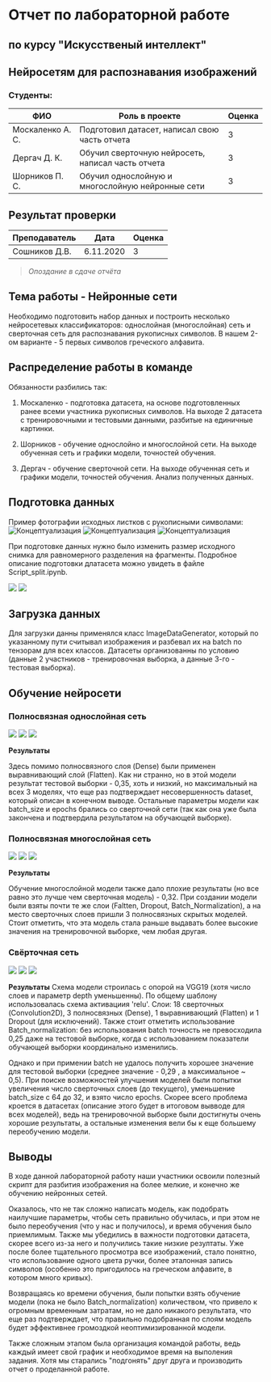 # Отчет по лабораторной работе 
## по курсу "Искусственый интеллект"

## Нейросетям для распознавания изображений


### Студенты: 

| ФИО       | Роль в проекте                     | Оценка       |
|-----------|------------------------------------|--------------|
| Москаленко А. С. | Подготовил датасет, написал свою часть отчета |    3      |
| Дергач Д. К. | Обучил сверточную нейросеть, написал часть отчета |    3   |
| Шорников П. С. | Обучил однослойную и многослойную нейронные сети |   3   |

## Результат проверки

| Преподаватель     | Дата         |  Оценка       |
|-------------------|--------------|---------------|
| Сошников Д.В. |   6.11.2020           |      3         |

> *Опоздание в сдаче отчёта*

## Тема работы - Нейронные сети

Необходимо подготовить набор данных и построить несколько нейросетевых классификаторов: однослойная (многослойная) сеть и сверточная сеть для распознавания рукописных символов. В нашем 2-ом варианте - 5 первых символов греческого алфавита.

## Распределение работы в команде

Обязанности разбились так:

1. Москаленко - подготовка датасета, на основе подготовленных ранее всеми участника рукописных символов. На выходе 2 датасета с тренировочными и тестовыми данными, разбитые на единичные картинки.

2. Шорников - обучение однослойно и многослойной сети. На выходе обученная сеть и графики модели, точностей обучения.

3. Дергач - обучение сверточной сети. На выходе обученная сеть и графики модели, точностей обучения. Анализ полученных данных.

## Подготовка данных

Пример фотографии исходных листков с рукописными символами:
![Концептуализация](https://github.com/MAILabs-Edu-AI/lab-neural-networks-vision-valorand/blob/master/ALL_Images/dergach.jpg)
![Концептуализация](https://github.com/MAILabs-Edu-AI/lab-neural-networks-vision-valorand/blob/master/ALL_Images/moskalenko.jpg)
![Концептуализация](https://github.com/MAILabs-Edu-AI/lab-neural-networks-vision-valorand/blob/master/ALL_Images/shornikov.jpg)


При подготовке данных нужно было изменить размер исходного снимка для равномерного разделения на фрагменты. Подробное описание подготовки длатасета можно увидеть в файле Script_split.ipynb.



![](https://github.com/MAILabs-Edu-AI/lab-neural-networks-vision-valorand/tree/master/ALL_Images/train)
![](https://github.com/MAILabs-Edu-AI/lab-neural-networks-vision-valorand/tree/master/ALL_Images/test)

## Загрузка данных

Для загрузки данны применялся класс ImageDataGenerator, который по указанному пути считывал изображения и разбевал их на batch по тензорам для всех классов. Датасеты организованны по условию (данные 2 участников - тренировочная выборка, а данные 3-го - тестовая выборка).

## Обучение нейросети

### Полносвязная однослойная сеть

![](https://github.com/MAILabs-Edu-AI/lab-neural-networks-vision-valorand/blob/master/ALL_Images/Finally_Images/One_layer_model.png)
![](https://github.com/MAILabs-Edu-AI/lab-neural-networks-vision-valorand/blob/master/ALL_Images/Finally_Images/One_layer_accurasy.png)
![](https://github.com/MAILabs-Edu-AI/lab-neural-networks-vision-valorand/blob/master/ALL_Images/Finally_Images/One_layer_loss.png)

**Результаты**

Здесь помимо полносвязного слоя (Dense) были применен выравнивающий слой (Flatten). Как ни странно, но в этой модели результат тестовой выборки - 0,35, хоть и низкий, но максимальный на всех 3 моделях, что еще раз подтверждает несовершенность dataset, который описан в конечном выводе. Остальные параметры модели как batch_size и epochs брались со сверточной сети (так как она уже была закончена и подтвердила результатом на обучающей выборке).

### Полносвязная многослойная сеть

![](https://github.com/MAILabs-Edu-AI/lab-neural-networks-vision-valorand/blob/master/ALL_Images/Finally_Images/Multy_layer_model.png)
![](https://github.com/MAILabs-Edu-AI/lab-neural-networks-vision-valorand/blob/master/ALL_Images/Finally_Images/Multy_layer_accuracy.png)
![](https://github.com/MAILabs-Edu-AI/lab-neural-networks-vision-valorand/blob/master/ALL_Images/Finally_Images/Multy_layer_loss.png)

**Результаты**

Обучение многослойной модели также дало плохие результаты (но все равно это лучше чем сверточная модель) - 0,32. При создании модели были взяты почти те же слои (Faltten, Dropout, Batch_Normalization), а на место сверточных слоев пришли 3 полносвязных скрытых моделей. Стоит отметить, что эта модель стала раньше выдавать более высокие значения на тренировочной выборке, чем любая другая.

### Свёрточная сеть

![](https://github.com/MAILabs-Edu-AI/lab-neural-networks-vision-valorand/blob/master/ALL_Images/Finally_Images/Conv_model.png)
![](https://github.com/MAILabs-Edu-AI/lab-neural-networks-vision-valorand/blob/master/ALL_Images/Finally_Images/Conv_accuracy.png)
![](https://github.com/MAILabs-Edu-AI/lab-neural-networks-vision-valorand/blob/master/ALL_Images/Finally_Images/Conv_loss.png)

**Результаты**
Схема модели строилась с опорой на VGG19 (хотя число слоев и параметр depth уменьшенны). По общему шаблону использовалась схема активациия 'relu'. Слои: 18 сверточных (Convolution2D), 3 полносвязных (Dense), 1 выравнивающий (Flatten) и 1 Dropout (для исключений). Также стоит отметить использование Batch_normalization: без использования batch точность не превосходила 0,25 даже на тестовой выборке, когда с использованием показатели обучающей выборки координально изменились.

Однако и при примении batch не удалось получить хорошее значение для тестовой выборки (среднее значение - 0,29 , а максимальное ~ 0,5). При поиске возможностей улучшения моделей были попытки увеличения число сверточных слоев (до текущего), уменьшение batch_size с 64 до 32, и взято число epochs. Скорее всего проблема кроется в датасетах (описание этого будет в итоговом вывводе для всех моделей), ведь на тренировочной выборке были достигнуты очень хорошие результаты, а остальные изменения вели бы к еще большему переобучению модели.

## Выводы

В ходе данной лабораторной работу наши участники освоили полезный скрипт для разбития изображения на более мелкие, и конечно же обучению нейронных сетей.

Оказалось, что не так сложно написать модель, как подобрать наилучшие параметры, чтобы сеть правильно обучилась, и при этом не было переобучения (что у нас и получилось), и время обучения было приемлимым. Также мы убедились в важности подготовки датасета, скорее всего из-за него и получились такие низкие резултаты. Уже после более тщательного просмотра все изображений, стало понятно, что использование одного цвета ручки, более эталонная запись символов (особенно это пригодилось на греческом алфавите, в котором много кривых).

Возвращаясь ко времени обучения, были попытки взять обучение модели (пока не было Batch_normalization) количеством, что привело к огромным временным затратам, но не дало никакого результата, что еще раз подтверждает, что правильно подобранная по слоям модель будет эффективнее громоздкой неоптимизированной модели.

Также сложным этапом была организация командой работы, ведь каждый имеет свой график и необходимое время на выполения задания. Хотя мы старались "подгонять" друг друга и производить отчет о проделанной работе.
